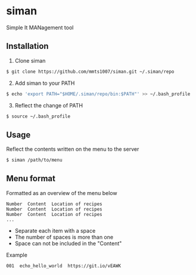 # siman
Simple It MANagement tool

## Installation
1. Clone siman

  ```sh
  $ git clone https://github.com/mmts1007/siman.git ~/.siman/repo
  ```

2. Add siman to your PATH

  ```sh
  $ echo 'export PATH="$HOME/.siman/repo/bin:$PATH"' >> ~/.bash_profile
  ```

3. Reflect the change of PATH

  ```sh
  $ source ~/.bash_profile
  ```

## Usage
Reflect the contents written on the menu to the server

```sh
$ siman /path/to/menu
```

## Menu format
Formatted as an overview of the menu below

```
Number  Content  Location of recipes
Number  Content  Location of recipes
Number  Content  Location of recipes
...
```

- Separate each item with a space
- The number of spaces is more than one
- Space can not be included in the "Content"

Example

```
001  echo_hello_world  https://git.io/vEAWK
```

